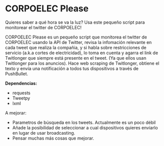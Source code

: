 # CORPOELEC Please
Quieres saber a qué hora se va la luz? Usa este pequeño script para monitorear el twitter de CORPOELEC!

CORPOELEC Please es un pequeño script que monitorea el twitter de CORPOELEC usando la API de Twitter, revisa la infomación relevante en cada tweet que realiza la compañia, y si habla sobre restricciones de servicio (a.k.a cortes de electricidad), lo toma en cuenta y agarra el link de Twitlonger que siempre está presente en el tweet. (Ya que ellos usan Twitlonger para los anuncios). Hace web scraping de Twitlonger, obtiene el texto y envía una notificación a todos tus dispositivos a través de PushBullet.

**Dependencias:**

- requests
- Tweetpy
- lxml


A mejorar: 

- Parametros de búsqueda en los tweets. Actualmente es un poco débil
- Añade la posibilidad de seleccionar a cual dispositivos quieres enviarlo en lugar de usar broadcasting.
- Pensar muchas más cosas que mejorar.

